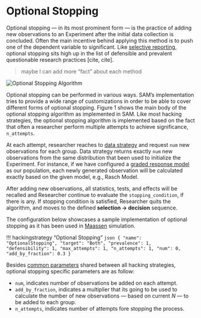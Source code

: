 # Optional Stopping

Optional stopping — in its most prominent form — is the practice of adding new observations to an Experiment after the initial data collection is concluded. Often the main incentive behind applying this method is to push one of the dependent variable to significant. Like [selective reporting](selective-reporting.md), optional stopping sits high up in the list of defensible and prevalent questionable research practices [cite, cite].

> maybe I can add more “fact” about each method

![Optional Stopping Algorithm](/hacking-strategies/figures/optional-stopping.png)

Optional stopping can be performed in various ways. SAM’s implementation tries to provide a wide range of customizations in order to be able to cover different forms of optional stopping. Figure 1 shows the main body of the optional stopping algorithm as implemented in SAM. Like most hacking strategies, the optional stopping algorithm is implemented based on the fact that often a researcher perform multiple attempts to achieve significance, `n_attempts`.

At each attempt, researcher reaches to [data strategy](/data-strategies.md) and request `num` new observations for each group. Data strategy returns exactly `num` new observations from the same distribution that been used to initialize the Experiment. For instance, if we have configured a [graded response model](/data-strategies.md#graded-response-model) as our population, each newly generated observation will be calculated exactly based on the given model, e.g., Rasch Model.

After adding new observations, all statistics, tests, and effects will be recalled and Researcher continue to evaluate the `stopping_condition`, if there is any. If stopping condition is satisfied, Researcher quits the algorithm, and moves to the defined **selection → decision** sequence. 

The configuration below showcases a sample implementation of optional stopping as it has been used in [Maassen](/examples/esther_first_year.md) simulation.

!!! hackingstrategy “Optional Stopping”
    ```json
    {
      "name": "OptionalStopping",
      "target": "Both",
      "prevalence": 1,
      "defensibility": 1,
      "max_attempts": 1,
      "n_attempts": 1,
      "num": 0,
      "add_by_fraction": 0.3
    }
    ```

Besides [common parameters](/hacking-strategies.md#hacking-strategy-specification) shared between all hacking strategies, optional stopping specific parameters are as follow:

- `num`, indicates number of observations be added on each attempt.
- `add_by_fraction`, indicates a multiplier that its going to be used to calculate the number of new observations — based on current *N* — to be added to each group.
- `n_attempts`, indicates number of attempts fore stopping the process.
